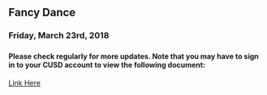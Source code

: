 # 
## Fancy Dance
### Friday, March 23rd, 2018
### 
#### Please check regularly for more updates. Note that you may have to sign in to your CUSD account to view the following document:
<a href="https://docs.google.com/document/d/1KM1Y0cCc9QVBMUHu85cOBn99Tcf43Et6bZrm5a_Jy2Y/edit" target="_blank">Link Here</a>

